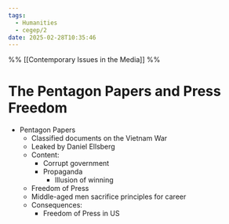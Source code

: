 ```yaml
---
tags:
  - Humanities
  - cegep/2
date: 2025-02-28T10:35:46
---
```


%% [[Contemporary Issues in the Media]] %%

# The Pentagon Papers and Press Freedom

- Pentagon Papers
	- Classified documents on the Vietnam War
	- Leaked by Daniel Ellsberg
	- Content:
		- Corrupt government
		- Propaganda
			- Illusion of winning
	- Freedom of Press
	- Middle-aged men sacrifice principles for career
	- Consequences:
		- Freedom of Press in US

